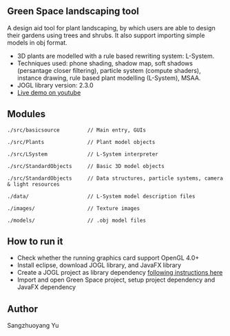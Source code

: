 ## Green Space landscaping tool

A design aid tool for plant landscaping, by which users are able to design their gardens using trees and shrubs. It also support importing simple models in obj format.

* 3D plants are modelled with a rule based rewriting system: L-System.
* Techniques used: phone shading, shadow map, soft shadows (persantage closer filtering), particle system (compute shaders), instance drawing, rule based plant modelling (L-System), MSAA.
* JOGL library version: 2.3.0
* [Live demo on youtube](https://www.youtube.com/watch?v=7JP8YgwPKTw)

## Modules
    ./src/basicsource         // Main entry, GUIs
    
    ./src/Plants              // Plant model objects
    
    ./src/LSystem             // L-System interpreter
    
    ./src/StandardObjects     // Basic 3D model objects
    
    ./src/StandardObjects     // Data structures, particle systems, camera & light resources
    
    ./data/                   // L-System model description files
    
    ./images/                 // Texture images
    
    ./models/                 // .obj model files

## How to run it
* Check whether the running graphics card support OpenGL 4.0+
* Install eclipse, download JOGL library, and JavaFX library
* Create a JOGL project as library dependency [following instructions here](https://jogamp.org/wiki/index.php/Setting_up_a_JogAmp_project_in_your_favorite_IDE)
* Import and open Green Space project, setup project dependency and JavaFX dependency

## Author
  Sangzhuoyang Yu
